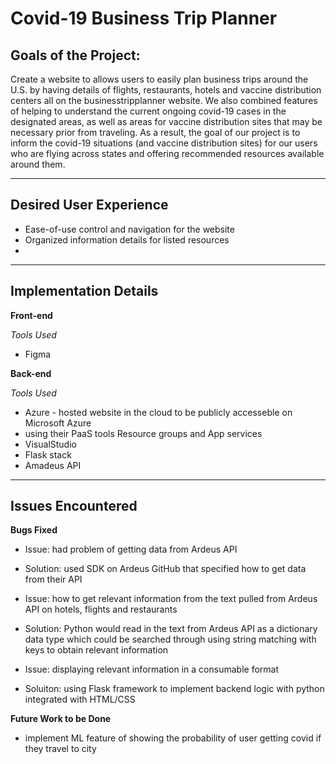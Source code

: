 # Covid-19 Business Trip Planner

## Goals of the Project:
Create a website to allows users to easily plan business trips around the U.S. by having details of flights, restaurants, hotels and vaccine distribution centers all on the businesstripplanner website. 
We also combined features of helping to understand the current ongoing covid-19 cases in the designated areas, as well as areas for vaccine distribution sites that may be necessary prior from traveling. 
As a result, the goal of our project is to inform the covid-19 situations (and vaccine distribution sites) for our users who are flying across states and offering recommended resources available around them.

***
## Desired User Experience
* Ease-of-use control and navigation for the website
* Organized information details for listed resources
* 


***
## Implementation Details
**Front-end**

*Tools Used*
* Figma


**Back-end**

*Tools Used*
* Azure - hosted website in the cloud to be publicly accesseble on Microsoft Azure 
* using their PaaS tools Resource groups and App services 
* VisualStudio
* Flask stack
* Amadeus API  

***
## Issues Encountered
**Bugs Fixed**
* Issue: had problem of getting data from Ardeus API 
* Solution: used SDK on Ardeus GitHub that specified how to get data from their API

* Issue: how to get relevant information from the text pulled from Ardeus API on hotels, flights and restaurants 
* Solution: Python would read in the text from Ardeus API as a dictionary data type which could be searched through using string matching with keys to obtain relevant information

* Issue: displaying relevant information in a consumable format
* Soluiton: using Flask framework to implement backend logic with python integrated with HTML/CSS


**Future Work to be Done**
* implement ML feature of showing the probability of user getting covid if they travel to city

